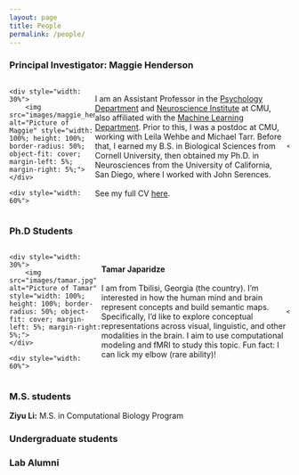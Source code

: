 ```yaml
---
layout: page
title: People
permalink: /people/
---
```


### Principal Investigator: Maggie Henderson

<div style="width: 100%; display: flex; align-items: center; justify-content: space-between;">

	<div style="width: 30%">
		<img src="images/maggie_henderson.jpeg" alt="Picture of Maggie" style="width: 100%; height: 100%; border-radius: 50%; object-fit: cover; margin-left: 5%; margin-right: 5%;">
	</div>
		
	<div style="width: 60%">
		
I am an Assistant Professor in the <a href="https://www.cmu.edu/dietrich/psychology/directory/core-training-faculty/henderson-maggie.html">Psychology Department</a> and <a href="https://www.cmu.edu/ni/">Neuroscience Institute</a> at CMU, also affiliated with the <a href="https://www.ml.cmu.edu/">Machine Learning Department</a>. Prior to this, I was a postdoc at CMU, working with Leila Wehbe and Michael Tarr. Before that, I earned my B.S. in Biological Sciences from Cornell University, then obtained my Ph.D. in Neurosciences from the University of California, San Diego, where I worked with John Serences.
<br><br>
See my full CV <a href="files/CV_MH_2025.pdf">here</a>.

	</div>
	
</div>

<!----><div style="clear: both;"></div> <!-- Clear floated elements -->

### Ph.D Students


<div style="width: 100%; display: flex; align-items: center; justify-content: space-between;">

	<div style="width: 30%">
		<img src="images/tamar.jpg" alt="Picture of Tamar" style="width: 100%; height: 100%; border-radius: 50%; object-fit: cover; margin-left: 5%; margin-right: 5%;">
	</div>
		
	<div style="width: 60%">

<b>Tamar Japaridze</b>		
<br>
I am from Tbilisi, Georgia (the country). I’m interested in how the human mind and brain represent concepts and build semantic maps. Specifically, I’d like to explore conceptual representations across visual, linguistic, and other modalities in the brain. I aim to use computational modeling and fMRI to study this topic. Fun fact: I can lick my elbow (rare ability)!

	</div>
	
</div>

<!----><div style="clear: both;"></div> <!-- Clear floated elements -->


<!--### Rotation students

**Grayson Matthew:**
Rotation student in the CMU [Program in Neural Computation](https://www.cmu.edu/ni/academics/pnc/).

**Wenjie Li:**
Rotation student in the CMU [Program in Neural Computation](https://www.cmu.edu/ni/academics/pnc/), co-advised with Professor Jessica Cantlon. Personal website: [wenjieli.me](https://wenjieli.me)-->

### M.S. students 

**Ziyu Li:** M.S. in Computational Biology Program

### Undergraduate students
<!--
**Gaurika Sawhney:**
Major in Computer Science, Minor in Computational Finance

**Evren Konuk:**
Major in Cognitive Science, concentration in ArtificialIntelligence

**Ayat Karim:**
Major in Mathematical Sciences (and Pre-Medical Health Professions Program), Minor in Neuroscience
-->
<!--
### Join us!

We are currently recruiting new graduate students and research assistants to join the lab. Email Maggie (mmhender@cmu.edu) to learn more.-->

### Lab Alumni


